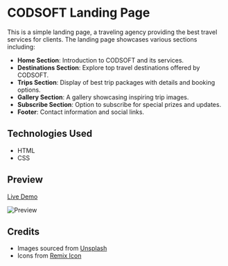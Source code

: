 # CODSOFT Landing Page

This is a simple landing page, a traveling agency providing the best travel services for clients. The landing page showcases various sections including:

- **Home Section**: Introduction to CODSOFT and its services.
- **Destinations Section**: Explore top travel destinations offered by CODSOFT.
- **Trips Section**: Display of best trip packages with details and booking options.
- **Gallery Section**: A gallery showcasing inspiring trip images.
- **Subscribe Section**: Option to subscribe for special prizes and updates.
- **Footer**: Contact information and social links.

## Technologies Used

- HTML
- CSS

## Preview

[Live Demo](#) <!-- Add the link to your live demo here -->

![Preview](screenshot.png) <!-- Add a screenshot of your landing page -->


## Credits

- Images sourced from [Unsplash](https://unsplash.com/)
- Icons from [Remix Icon](https://remixicon.com/)

